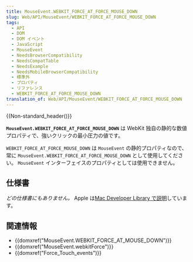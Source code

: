 ```yaml
---
title: MouseEvent.WEBKIT_FORCE_AT_FORCE_MOUSE_DOWN
slug: Web/API/MouseEvent/WEBKIT_FORCE_AT_FORCE_MOUSE_DOWN
tags:
  - API
  - DOM
  - DOM イベント
  - JavaScript
  - MouseEvent
  - NeedsBrowserCompatibility
  - NeedsCompatTable
  - NeedsExample
  - NeedsMobileBrowserCompatibility
  - 標準外
  - プロパティ
  - リファレンス
  - WEBKIT_FORCE_AT_FORCE_MOUSE_DOWN
translation_of: Web/API/MouseEvent/WEBKIT_FORCE_AT_FORCE_MOUSE_DOWN
---
```

{{Non-standard_header()}}

**`MouseEvent.WEBKIT_FORCE_AT_FORCE_MOUSE_DOWN`** は WebKit 独自の静的な数値プロパティで、強いクリックの最小圧力の値です。

`WEBKIT_FORCE_AT_FORCE_MOUSE_DOWN` は `MouseEvent` の静的プロパティなので、常に `MouseEvent.WEBKIT_FORCE_AT_FORCE_MOUSE_DOWN` として使用してください。 `MouseEvent` インターフェイスのプロパティとしては使用できません。

## 仕様書

_どの仕様書にもありません。_ Apple は[Mac Developer Library で説明](https://developer.apple.com/library/prerelease/mac/documentation/AppleApplications/Conceptual/SafariJSProgTopics/RespondingtoForceTouchEventsfromJavaScript.html)しています。

## 関連情報

- {{domxref("MouseEvent.WEBKIT_FORCE_AT_MOUSE_DOWN")}}
- {{domxref("MouseEvent.webkitForce")}}
- {{domxref("Force_Touch_events")}}
